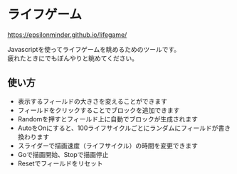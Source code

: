 # ライフゲーム
https://epsilonminder.github.io/lifegame/

Javascriptを使ってライフゲームを眺めるためのツールです。  
疲れたときにでもぼんやりと眺めてください。

## 使い方

- 表示するフィールドの大きさを変えることができます
- フィールドをクリックすることでブロックを追加できます
- Randomを押すとフィールド上に自動でブロックが生成されます
- AutoをOnにすると、100ライフサイクルごとにランダムにフィールドが書き換わります
- スライダーで描画速度（ライフサイクル）の時間を変更できます
- Goで描画開始、Stopで描画停止
- Resetでフィールドをリセット

